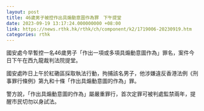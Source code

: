 ```yaml
---
layout: post
title: 46歲男子被控作出具煽動意圖作為罪　下午提堂
date: 2023-09-19 13:17:24.000000000 +08:00
link: https://news.rthk.hk/rthk/ch/component/k2/1719006-20230919.htm
categories: rthk
---
```


國安處今早暫控一名46歲男子「作出一項或多項具煽動意圖作為」罪名，案件今日下午在西九龍裁判法院提堂。

國安處昨日上午於紅磡區採取執法行動，拘捕該名男子，他涉嫌違反香港法例《刑事罪行條例》第九和十條「作出具煽動意圖的作為」罪。
 
警方說，「作出具煽動意圖的作為」屬嚴重罪行，首次定罪可被判處監禁兩年，提醒市民切勿以身試法。
